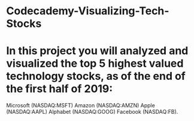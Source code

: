 # Codecademy-Visualizing-Tech-Stocks

# In this project you will analyzed and visualized the top 5 highest valued technology stocks, as of the end of the first half of 2019:
Microsoft (NASDAQ:MSFT)
Amazon (NASDAQ:AMZN)
Apple (NASDAQ:AAPL)
Alphabet (NASDAQ:GOOG)
Facebook (NASDAQ:FB).

